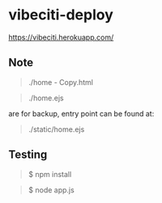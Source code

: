 # vibeciti-deploy

https://vibeciti.herokuapp.com/

## Note

> ./home - Copy.html

> ./home.ejs 

are for backup, entry point can be found at:

> ./static/home.ejs

## Testing

> $ npm install

> $ node app.js
